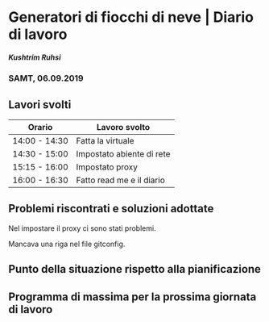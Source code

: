 # Generatori di fiocchi di neve | Diario di lavoro
##### Kushtrim Ruhsi
### SAMT, 06.09.2019

## Lavori svolti


|Orario        |Lavoro svolto                 |
|--------------|------------------------------|
|14:00 - 14:30 |Fatta la virtuale|
|14:30 - 15:00 |Impostato abiente di rete|
|15:15 - 16:00 |Impostato proxy|
|16:00 - 16:30 |Fatto read me e il diario|

##  Problemi riscontrati e soluzioni adottate

Nel impostare il proxy ci sono stati problemi.

Mancava una riga nel file gitconfig.

##  Punto della situazione rispetto alla pianificazione


## Programma di massima per la prossima giornata di lavoro
